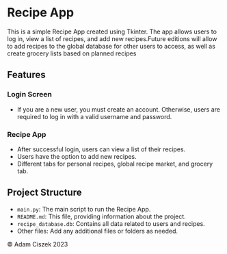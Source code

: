 # Recipe App

This is a simple Recipe App created using Tkinter. The app allows users to log in, view a list of recipes, and add new recipes.Future editions will allow to add recipes to the global database for other users to access, as well as create grocery lists based on planned recipes

## Features

### Login Screen
- If you are a new user, you must create an account. Otherwise, users are required to log in with a valid username and password.


### Recipe App
- After successful login, users can view a list of their recipes.
- Users have the option to add new recipes.
- Different tabs for personal recipes, global recipe market, and grocery tab.

## Project Structure

- `main.py`: The main script to run the Recipe App.
- `README.md`: This file, providing information about the project.
- `recipe_database.db`: Contains all data related to users and recipes.
- Other files: Add any additional files or folders as needed.

&copy; Adam Ciszek 2023
